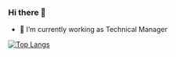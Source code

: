 ### Hi there 👋
- 🔭 I’m currently working as Technical Manager

<!--
**inianbharathi/inianbharathi** is a ✨ _special_ ✨ repository because its `README.md` (this file) appears on your GitHub profile.

Here are some ideas to get you started:


- 🌱 I’m currently learning Javascript
- 👯 I’m looking to collaborate on Web Development and SEO
- 🤔 I’m looking for help with ...
- 💬 Ask me about ...
- 📫 How to reach me: ...
- 😄 Pronouns: ...
- ⚡ Fun fact: ...
-->
[![Top Langs](https://github-readme-stats-git-masterrstaa-rickstaa.vercel.app/api/top-langs/?username=inianbharathi)](https://github.com/anuraghazra/github-readme-stats)



